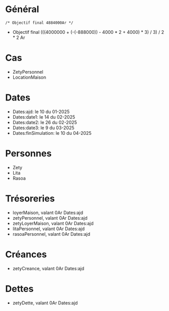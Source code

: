 # Général
`/* Objectif final 4884000Ar */`
* Objectif final (((4000000 + (-(-888000)) - 4000 * 2 + 4000) * 3) / 3) / 2 * 2 Ar

# Cas
* ZetyPersonnel
* LocationMaison
 
# Dates
* Dates:ajd: le 10 du 01-2025
* Dates:date1: le 14 du 02-2025
* Dates:date2: le 26 du 02-2025
* Dates:date3: le 9 du 03-2025
* Dates:finSimulation: le 10 du 04-2025

# Personnes
* Zety
* Lita
* Rasoa

# Trésoreries
* loyerMaison, valant 0Ar Dates:ajd
* zetyPersonnel, valant 0Ar Dates:ajd
* zetyLoyerMaison, valant 0Ar Dates:ajd
* litaPersonnel, valant 0Ar Dates:ajd
* rasoaPersonnel, valant 0Ar Dates:ajd

# Créances 
* zetyCreance, valant 0Ar Dates:ajd

# Dettes 
* zetyDette, valant 0Ar Dates:ajd
